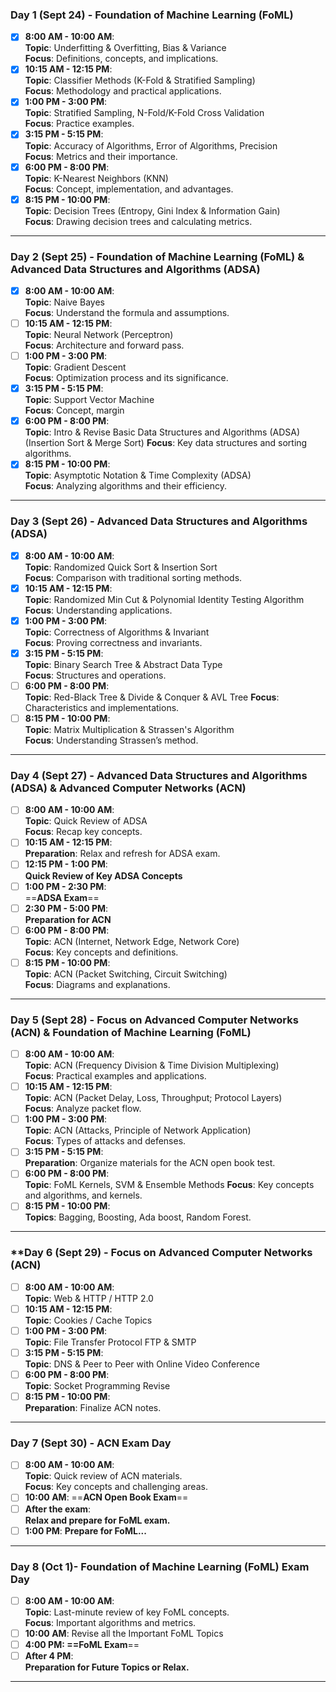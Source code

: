 ### **Day 1 (Sept 24) - Foundation of Machine Learning (FoML)**
- [x] **8:00 AM - 10:00 AM**:  
  **Topic**: Underfitting & Overfitting, Bias & Variance  
  **Focus**: Definitions, concepts, and implications.  
- [x] **10:15 AM - 12:15 PM**:  
  **Topic**: Classifier Methods (K-Fold & Stratified Sampling)  
  **Focus**: Methodology and practical applications.  
- [x] **1:00 PM - 3:00 PM**:  
  **Topic**: Stratified Sampling, N-Fold/K-Fold Cross Validation  
  **Focus**: Practice examples.  
- [x] **3:15 PM - 5:15 PM**:  
  **Topic**: Accuracy of Algorithms, Error of Algorithms, Precision  
  **Focus**: Metrics and their importance.  
- [x] **6:00 PM - 8:00 PM**:  
  **Topic**: K-Nearest Neighbors (KNN)  
  **Focus**: Concept, implementation, and advantages.  
- [x] **8:15 PM - 10:00 PM**:  
  **Topic**: Decision Trees (Entropy, Gini Index & Information Gain)  
  **Focus**: Drawing decision trees and calculating metrics.

---

### **Day 2 (Sept 25) - Foundation of Machine Learning (FoML) & Advanced Data Structures and Algorithms (ADSA)**
- [x] **8:00 AM - 10:00 AM**:  
  **Topic**: Naive Bayes  
  **Focus**: Understand the formula and assumptions.  
- [ ] **10:15 AM - 12:15 PM**:  
  **Topic**: Neural Network (Perceptron)  
  **Focus**: Architecture and forward pass.  
- [ ] **1:00 PM - 3:00 PM**:  
  **Topic**: Gradient Descent  
  **Focus**: Optimization process and its significance.  
- [x] **3:15 PM - 5:15 PM**:  
  **Topic**: Support Vector Machine  
  **Focus**: Concept, margin
- [x] **6:00 PM - 8:00 PM**:  
  **Topic**: Intro & Revise Basic Data Structures and Algorithms (ADSA)  (Insertion Sort & Merge Sort)
  **Focus**: Key data structures and sorting algorithms.  
- [x] **8:15 PM - 10:00 PM**:  
  **Topic**: Asymptotic Notation & Time Complexity (ADSA)  
  **Focus**: Analyzing algorithms and their efficiency.

---

### **Day 3 (Sept 26) - Advanced Data Structures and Algorithms (ADSA)**
- [x] **8:00 AM - 10:00 AM**:  
  **Topic**: Randomized Quick Sort & Insertion Sort  
  **Focus**: Comparison with traditional sorting methods.  
- [x] **10:15 AM - 12:15 PM**:  
  **Topic**: Randomized Min Cut & Polynomial Identity Testing Algorithm  
  **Focus**: Understanding applications.  
- [x] **1:00 PM - 3:00 PM**:  
  **Topic**: Correctness of Algorithms & Invariant  
  **Focus**: Proving correctness and invariants.  
- [x] **3:15 PM - 5:15 PM**:  
  **Topic**: Binary Search Tree & Abstract Data Type  
  **Focus**: Structures and operations.  
- [ ] **6:00 PM - 8:00 PM**:  
  **Topic**: Red-Black Tree & Divide & Conquer & AVL Tree
  **Focus**: Characteristics and implementations.  
- [ ] **8:15 PM - 10:00 PM**:  
  **Topic**: Matrix Multiplication & Strassen's Algorithm  
  **Focus**: Understanding Strassen’s method.

---

### **Day 4 (Sept 27) - Advanced Data Structures and Algorithms (ADSA) & Advanced Computer Networks (ACN)**
- [ ] **8:00 AM - 10:00 AM**:  
  **Topic**: Quick Review of ADSA  
  **Focus**: Recap key concepts.  
- [ ] **10:15 AM - 12:15 PM**:  
  **Preparation**: Relax and refresh for ADSA exam.  
- [ ] **12:15 PM - 1:00 PM**:  
  **Quick Review of Key ADSA Concepts**  
- [ ] **1:00 PM - 2:30 PM**:  
  ==**ADSA Exam**==  
- [ ] **2:30 PM - 5:00 PM**:  
  **Preparation for ACN**  
- [ ] **6:00 PM - 8:00 PM**:  
  **Topic**: ACN (Internet, Network Edge, Network Core)  
  **Focus**: Key concepts and definitions.  
- [ ] **8:15 PM - 10:00 PM**:  
  **Topic**: ACN (Packet Switching, Circuit Switching)  
  **Focus**: Diagrams and explanations.

---

### **Day 5 (Sept 28) - Focus on Advanced Computer Networks (ACN) & Foundation of Machine Learning (FoML)**
- [ ] **8:00 AM - 10:00 AM**:  
  **Topic**: ACN (Frequency Division & Time Division Multiplexing)  
  **Focus**: Practical examples and applications.  
- [ ] **10:15 AM - 12:15 PM**:  
  **Topic**: ACN (Packet Delay, Loss, Throughput; Protocol Layers)  
  **Focus**: Analyze packet flow.  
- [ ] **1:00 PM - 3:00 PM**:  
  **Topic**: ACN (Attacks, Principle of Network Application)  
  **Focus**: Types of attacks and defenses.  
- [ ] **3:15 PM - 5:15 PM**:  
  **Preparation**: Organize materials for the ACN open book test.  
- [ ] **6:00 PM - 8:00 PM**:  
  **Topic**: FoML Kernels, SVM & Ensemble Methods
  **Focus**: Key concepts and algorithms, and kernels.  
- [ ] **8:15 PM - 10:00 PM**:  
  **Topics**: Bagging, Boosting, Ada boost, Random Forest.

---

### **Day 6 (Sept 29) - Focus on Advanced Computer Networks (ACN) 
- [ ]  **8:00 AM - 10:00 AM**:  
  **Topic**: Web & HTTP / HTTP 2.0
- [ ] **10:15 AM - 12:15 PM**:  
  **Topic**:  Cookies / Cache Topics
- [ ] **1:00 PM - 3:00 PM**:  
  **Topic**: File Transfer Protocol FTP & SMTP 
- [ ] **3:15 PM - 5:15 PM**:  
  **Topic**: DNS & Peer to Peer with Online Video Conference
- [ ] **6:00 PM - 8:00 PM**:  
  **Topic**: Socket Programming Revise
- [ ] **8:15 PM - 10:00 PM**:  
  **Preparation**: Finalize ACN notes.

---

### **Day 7 (Sept 30) - ACN Exam Day**
- [ ] **8:00 AM - 10:00 AM**:  
  **Topic**: Quick review of ACN materials.  
  **Focus**: Key concepts and challenging areas.  
- [ ] **10:00 AM**: 
	==**ACN Open Book Exam**==  
- [ ] **After the exam**:  
  **Relax and prepare for FoML exam.**  
- [ ] **1:00 PM**: **Prepare for FoML...**  

---

### **Day 8 (Oct 1)- Foundation of Machine Learning (FoML) Exam Day**
- [ ] **8:00 AM - 10:00 AM**:  
  **Topic**: Last-minute review of key FoML concepts.  
  **Focus**: Important algorithms and metrics.  
- [ ] **10:00 AM**: Revise all the Important FoML Topics
- [ ] **4:00 PM: 
    ==FoML Exam**==  
- [ ] **After 4 PM**:  
  **Preparation for Future Topics or Relax.**  
---
